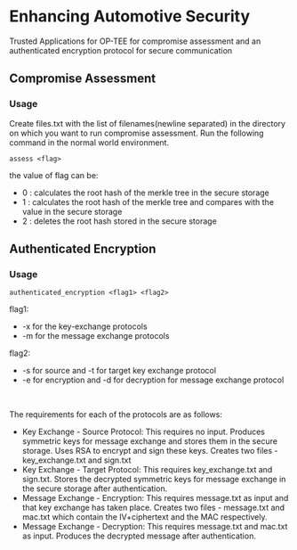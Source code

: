 # Enhancing Automotive Security

Trusted Applications for OP-TEE for compromise assessment and an authenticated encryption protocol for secure communication

## Compromise Assessment
### Usage

Create files.txt with the list of filenames(newline separated) in the directory on which you want to run compromise assessment. Run the following command in the normal world environment.
```
assess <flag> 
```

the value of flag can be: 
- 0 : calculates the root hash of the merkle tree in the secure storage
- 1 : calculates the root hash of the merkle tree and compares with the value in the secure storage
- 2 : deletes the root hash stored in the secure storage

## Authenticated Encryption
### Usage

```
authenticated_encryption <flag1> <flag2> 
```
flag1: 
- -x for the key-exchange protocols
- -m for the message exchange protocols

flag2: 
- -s for source and -t for target key exchange protocol
- -e for encryption and -d for decryption for message exchange protocol

<br>

The requirements for each of the protocols are as follows:
- Key Exchange - Source Protocol: This requires no input. Produces symmetric keys for message exchange and stores them in the secure storage. Uses RSA to encrypt and sign these keys. Creates two files - key_exchange.txt and sign.txt
- Key Exchange - Target Protocol: This requires key_exchange.txt and sign.txt. Stores the decrypted symmetric keys for message exchange in the secure storage after authentication.
- Message Exchange - Encryption: This requires message.txt as input and that key exchange has taken place. Creates two files - message.txt and mac.txt which contain the IV+ciphertext and the MAC respectively.
- Message Exchange - Decryption: This requires message.txt and mac.txt as input. Produces the decrypted message after authentication.
